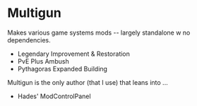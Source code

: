 # Multigun

Makes various game systems mods -- largely standalone w no dependencies.


- Legendary Improvement & Restoration
- PvE Plus Ambush
- Pythagoras Expanded Building

Multigun is the only author (that I use) that leans into ...

- Hades' ModControlPanel